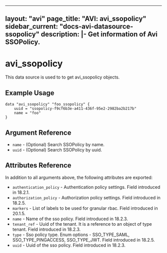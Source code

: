 <!--
    Copyright 2021 VMware, Inc.
    SPDX-License-Identifier: Mozilla Public License 2.0
-->
---
layout: "avi"
page_title: "AVI: avi_ssopolicy"
sidebar_current: "docs-avi-datasource-ssopolicy"
description: |-
  Get information of Avi SSOPolicy.
---

# avi_ssopolicy

This data source is used to to get avi_ssopolicy objects.

## Example Usage

```hcl
data "avi_ssopolicy" "foo_ssopolicy" {
    uuid = "ssopolicy-f9cf6b3e-a411-436f-95e2-2982ba2b217b"
    name = "foo"
}
```

## Argument Reference

* `name` - (Optional) Search SSOPolicy by name.
* `uuid` - (Optional) Search SSOPolicy by uuid.

## Attributes Reference

In addition to all arguments above, the following attributes are exported:

* `authentication_policy` - Authentication policy settings. Field introduced in 18.2.1.
* `authorization_policy` - Authorization policy settings. Field introduced in 18.2.5.
* `markers` - List of labels to be used for granular rbac. Field introduced in 20.1.5.
* `name` - Name of the sso policy. Field introduced in 18.2.3.
* `tenant_ref` - Uuid of the tenant. It is a reference to an object of type tenant. Field introduced in 18.2.3.
* `type` - Sso policy type. Enum options - SSO_TYPE_SAML, SSO_TYPE_PINGACCESS, SSO_TYPE_JWT. Field introduced in 18.2.5.
* `uuid` - Uuid of the sso policy. Field introduced in 18.2.3.

